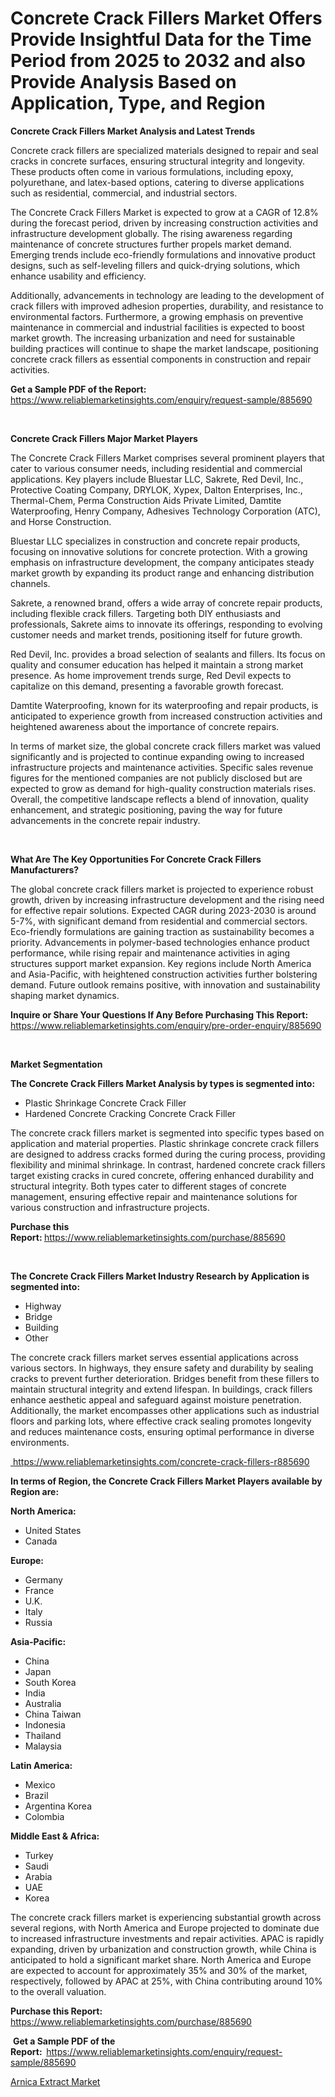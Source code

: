 <p><h1>Concrete Crack Fillers Market Offers Provide Insightful Data for the Time Period from 2025 to 2032 and also Provide Analysis Based on Application, Type, and Region</h1></p><p><strong>Concrete Crack Fillers Market Analysis and Latest Trends</strong></p>
<p><p>Concrete crack fillers are specialized materials designed to repair and seal cracks in concrete surfaces, ensuring structural integrity and longevity. These products often come in various formulations, including epoxy, polyurethane, and latex-based options, catering to diverse applications such as residential, commercial, and industrial sectors.</p><p>The Concrete Crack Fillers Market is expected to grow at a CAGR of 12.8% during the forecast period, driven by increasing construction activities and infrastructure development globally. The rising awareness regarding maintenance of concrete structures further propels market demand. Emerging trends include eco-friendly formulations and innovative product designs, such as self-leveling fillers and quick-drying solutions, which enhance usability and efficiency.</p><p>Additionally, advancements in technology are leading to the development of crack fillers with improved adhesion properties, durability, and resistance to environmental factors. Furthermore, a growing emphasis on preventive maintenance in commercial and industrial facilities is expected to boost market growth. The increasing urbanization and need for sustainable building practices will continue to shape the market landscape, positioning concrete crack fillers as essential components in construction and repair activities.</p></p>
<p><strong>Get a Sample PDF of the Report:&nbsp;</strong> <a href="https://www.reliablemarketinsights.com/enquiry/request-sample/885690?utm_campaign=3289&utm_medium=2&utm_source=Github&utm_content=ia&utm_term=01042025&utm_id=concrete-crack-fillers">https://www.reliablemarketinsights.com/enquiry/request-sample/885690</a></p>
<p>&nbsp;</p>
<p><strong>Concrete Crack Fillers Major Market Players</strong></p>
<p><p>The Concrete Crack Fillers Market comprises several prominent players that cater to various consumer needs, including residential and commercial applications. Key players include Bluestar LLC, Sakrete, Red Devil, Inc., Protective Coating Company, DRYLOK, Xypex, Dalton Enterprises, Inc., Thermal-Chem, Perma Construction Aids Private Limited, Damtite Waterproofing, Henry Company, Adhesives Technology Corporation (ATC), and Horse Construction.</p><p>Bluestar LLC specializes in construction and concrete repair products, focusing on innovative solutions for concrete protection. With a growing emphasis on infrastructure development, the company anticipates steady market growth by expanding its product range and enhancing distribution channels.</p><p>Sakrete, a renowned brand, offers a wide array of concrete repair products, including flexible crack fillers. Targeting both DIY enthusiasts and professionals, Sakrete aims to innovate its offerings, responding to evolving customer needs and market trends, positioning itself for future growth.</p><p>Red Devil, Inc. provides a broad selection of sealants and fillers. Its focus on quality and consumer education has helped it maintain a strong market presence. As home improvement trends surge, Red Devil expects to capitalize on this demand, presenting a favorable growth forecast.</p><p>Damtite Waterproofing, known for its waterproofing and repair products, is anticipated to experience growth from increased construction activities and heightened awareness about the importance of concrete repairs.</p><p>In terms of market size, the global concrete crack fillers market was valued significantly and is projected to continue expanding owing to increased infrastructure projects and maintenance activities. Specific sales revenue figures for the mentioned companies are not publicly disclosed but are expected to grow as demand for high-quality construction materials rises. Overall, the competitive landscape reflects a blend of innovation, quality enhancement, and strategic positioning, paving the way for future advancements in the concrete repair industry.</p></p>
<p>&nbsp;</p>
<p><strong>What Are The Key Opportunities For Concrete Crack Fillers Manufacturers?</strong></p>
<p><p>The global concrete crack fillers market is projected to experience robust growth, driven by increasing infrastructure development and the rising need for effective repair solutions. Expected CAGR during 2023-2030 is around 5-7%, with significant demand from residential and commercial sectors. Eco-friendly formulations are gaining traction as sustainability becomes a priority. Advancements in polymer-based technologies enhance product performance, while rising repair and maintenance activities in aging structures support market expansion. Key regions include North America and Asia-Pacific, with heightened construction activities further bolstering demand. Future outlook remains positive, with innovation and sustainability shaping market dynamics.</p></p>
<p><strong>Inquire or Share Your Questions If Any Before Purchasing This Report:</strong> <a href="https://www.reliablemarketinsights.com/enquiry/pre-order-enquiry/885690?utm_campaign=3289&utm_medium=2&utm_source=Github&utm_content=ia&utm_term=01042025&utm_id=concrete-crack-fillers">https://www.reliablemarketinsights.com/enquiry/pre-order-enquiry/885690</a></p>
<p>&nbsp;</p>
<p><strong>Market Segmentation</strong></p>
<p><strong>The Concrete Crack Fillers Market Analysis by types is segmented into:</strong></p>
<p><ul><li>Plastic Shrinkage Concrete Crack Filler</li><li>Hardened Concrete Cracking Concrete Crack Filler</li></ul></p>
<p><p>The concrete crack fillers market is segmented into specific types based on application and material properties. Plastic shrinkage concrete crack fillers are designed to address cracks formed during the curing process, providing flexibility and minimal shrinkage. In contrast, hardened concrete crack fillers target existing cracks in cured concrete, offering enhanced durability and structural integrity. Both types cater to different stages of concrete management, ensuring effective repair and maintenance solutions for various construction and infrastructure projects.</p></p>
<p><strong>Purchase this Report:&nbsp;</strong><a href="https://www.reliablemarketinsights.com/purchase/885690?utm_campaign=3289&utm_medium=2&utm_source=Github&utm_content=ia&utm_term=01042025&utm_id=concrete-crack-fillers">https://www.reliablemarketinsights.com/purchase/885690</a></p>
<p>&nbsp;</p>
<p><strong>The Concrete Crack Fillers Market Industry Research by Application is segmented into:</strong></p>
<p><ul><li>Highway</li><li>Bridge</li><li>Building</li><li>Other</li></ul></p>
<p><p>The concrete crack fillers market serves essential applications across various sectors. In highways, they ensure safety and durability by sealing cracks to prevent further deterioration. Bridges benefit from these fillers to maintain structural integrity and extend lifespan. In buildings, crack fillers enhance aesthetic appeal and safeguard against moisture penetration. Additionally, the market encompasses other applications such as industrial floors and parking lots, where effective crack sealing promotes longevity and reduces maintenance costs, ensuring optimal performance in diverse environments.</p></p>
<p><a href="https://www.reliablemarketinsights.com/concrete-crack-fillers-r885690?utm_campaign=3289&utm_medium=2&utm_source=Github&utm_content=ia&utm_term=01042025&utm_id=concrete-crack-fillers">&nbsp;https://www.reliablemarketinsights.com/concrete-crack-fillers-r885690</a></p>
<p><strong>In terms of Region, the Concrete Crack Fillers Market Players available by Region are:</strong></p>
<p>
    <p> <strong> North America: </strong>
        <ul>
            <li>United States</li>
            <li>Canada</li>
        </ul>
        </p> 
    <p> <strong> Europe: </strong>
        <ul>
            <li>Germany</li>
            <li>France</li>
            <li>U.K.</li>
            <li>Italy</li>
            <li>Russia</li>
        </ul>
        </p> 
    <p> <strong> Asia-Pacific: </strong>
        <ul>
            <li>China</li>
            <li>Japan</li>
            <li>South Korea</li>
            <li>India</li>
            <li>Australia</li>
            <li>China Taiwan</li>
            <li>Indonesia</li>
            <li>Thailand</li>
            <li>Malaysia</li>
        </ul>
        </p> 
    <p> <strong> Latin America: </strong>
        <ul>
            <li>Mexico</li>
            <li>Brazil</li>
            <li>Argentina Korea</li>
            <li>Colombia</li>
        </ul>
        </p> 
    <p> <strong> Middle East & Africa: </strong>
        <ul>
            <li>Turkey</li>
            <li>Saudi</li>
            <li>Arabia</li>
            <li>UAE</li>
            <li>Korea</li>
        </ul>
    </p>
    </p>
<p><p>The concrete crack fillers market is experiencing substantial growth across several regions, with North America and Europe projected to dominate due to increased infrastructure investments and repair activities. APAC is rapidly expanding, driven by urbanization and construction growth, while China is anticipated to hold a significant market share. North America and Europe are expected to account for approximately 35% and 30% of the market, respectively, followed by APAC at 25%, with China contributing around 10% to the overall valuation.</p></p>
<p><strong>Purchase this Report: </strong><a href="https://www.reliablemarketinsights.com/purchase/885690?utm_campaign=3289&utm_medium=2&utm_source=Github&utm_content=ia&utm_term=01042025&utm_id=concrete-crack-fillers">https://www.reliablemarketinsights.com/purchase/885690</a></p>
<p>&nbsp;<strong>Get a Sample PDF of the Report:&nbsp;&nbsp;</strong><a href="https://www.reliablemarketinsights.com/enquiry/request-sample/885690?utm_campaign=3289&utm_medium=2&utm_source=Github&utm_content=ia&utm_term=01042025&utm_id=concrete-crack-fillers">https://www.reliablemarketinsights.com/enquiry/request-sample/885690</a></p>
<p><strong></strong></p>
<p><p><a href="https://github.com/samesdufloiw/Market-Research-Report-List-1/blob/main/arnica-extract-market.md?utm_campaign=3289&utm_medium=2&utm_source=Github&utm_content=ia&utm_term=01042025&utm_id=concrete-crack-fillers">Arnica Extract Market</a></p></p>
